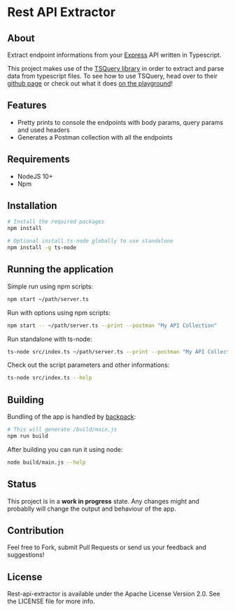 # Rest API Extractor

## About

Extract endpoint informations from your [Express](https://github.com/expressjs/express) API written in Typescript.

This project makes use of the [TSQuery library](https://github.com/phenomnomnominal/tsquery) in order to extract and parse data from typescript files. To see how to use TSQuery, head over to their [github page](https://github.com/phenomnomnominal/tsquery) or check out what it does [on the playground](https://tsquery-playground.firebaseapp.com/)!

## Features

- Pretty prints to console the endpoints with body params, query params and used headers
- Generates a Postman collection with all the endpoints

## Requirements

- NodeJS 10+
- Npm

## Installation

```sh
# Install the required packages
npm install

# Optional install ts-node globally to use standalone
npm install -g ts-node
```

## Running the application

Simple run using npm scripts:
```sh
npm start ~/path/server.ts
```

Run with options using npm scripts:
```sh
npm start -- ~/path/server.ts --print --postman "My API Collection"
```

Run standalone with ts-node:
```sh
ts-node src/index.ts ~/path/server.ts --print --postman "My API Collection"
```

Check out the script parameters and other informations:
```sh
ts-node src/index.ts --help
```

## Building

Bundling of the app is handled by [backpack](https://github.com/jaredpalmer/backpack):
```sh
# This will generate /build/main.js
npm run build
```

After building you can run it using node:
```sh
node build/main.js --help
```

## Status

This project is in a **work in progress** state. Any changes might and probablly will change the output and behaviour of the app.

## Contribution

Feel free to Fork, submit Pull Requests or send us your feedback and suggestions!

## License 

Rest-api-extractor is available under the Apache License Version 2.0. See the LICENSE file for more info.
